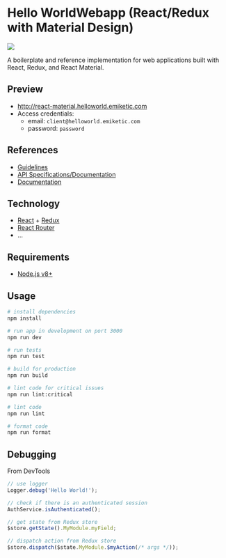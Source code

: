 # Hello WorldWebapp (React/Redux with Material Design)

![](https://img.shields.io/david/emiketic/helloworld-react-material.svg?style=for-the-badge)

A boilerplate and reference implementation for web applications built with React, Redux, and React Material.

## Preview

- http://react-material.helloworld.emiketic.com
- Access credentials:
  - email: `client@helloworld.emiketic.com`
  - password: `password`

## References

- [Guidelines](https://github.com/emiketic/helloworld-dev/tree/master/docs/guidelines)
- [API Specifications/Documentation](https://starterspecapi.docs.apiary.io/)
- [Documentation](./docs)

## Technology

- [React](https://reactjs.org/) + [Redux](https://redux.js.org/)
- [React Router](https://reacttraining.com/react-router)
- ...

## Requirements

- [Node.js v8+](https://nodejs.org/)

## Usage

```sh
# install dependencies
npm install

# run app in development on port 3000
npm run dev

# run tests
npm run test

# build for production
npm run build

# lint code for critical issues
npm run lint:critical

# lint code
npm run lint

# format code
npm run format
```

## Debugging

From DevTools

```javascript
// use logger
Logger.debug('Hello World!');

// check if there is an authenticated session
AuthService.isAuthenticated();

// get state from Redux store
$store.getState().MyModule.myField;

// dispatch action from Redux store
$store.dispatch($state.MyModule.$myAction(/* args */));
```
